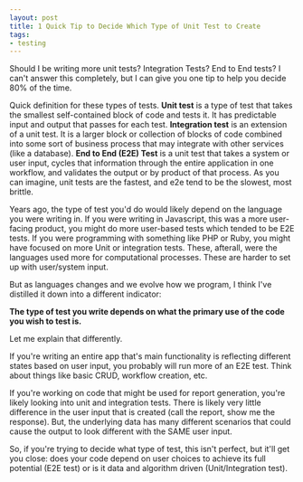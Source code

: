 ```yaml
---
layout: post
title: 1 Quick Tip to Decide Which Type of Unit Test to Create
tags:
- testing
---
```

Should I be writing more unit tests? Integration Tests? End to End tests? I can't answer this completely, but I can give you one tip to help you decide 80% of the time.

Quick definition for these types of tests.  **Unit test** is a type of test that takes the smallest self-contained block of code and tests it. It has predictable input and output that passes for each test.  **Integration test** is an extension of a unit test. It is a larger block or collection of blocks of code combined into some sort of business process that may integrate with other services (like a database). **End to End (E2E) Test** is a unit test that takes a system or user input, cycles that information through the entire application in one workflow, and validates the output or by product of that process.  As you can imagine, unit tests are the fastest, and e2e tend to be the slowest, most brittle.

Years ago, the type of test you'd do would likely depend on the language you were writing in.  If you were writing in Javascript, this was a more user-facing product, you might do more user-based tests which tended to be E2E tests.  If you were programming with something like PHP or Ruby, you might have focused on more Unit or integration tests. These, afterall, were the languages used more for computational processes. These are harder to set up with user/system input.

But as languages changes and we evolve how we program, I think I've distilled it down into a different indicator:

**The type of test you write depends on what the primary use of the code you wish to test is.**

Let me explain that differently.  

If you're writing an entire app that's main functionality is reflecting different states based on user input, you probably will run more of an E2E test.  Think about things like basic CRUD, workflow creation, etc.

If you're working on code that might be used for report generation, you're likely looking into unit and integration tests. There is likely very little difference in the user input that is created (call the report, show me the response). But, the underlying data has many different scenarios that could cause the output to look different with the SAME user input.

So, if you're trying to decide what type of test, this isn't perfect, but it'll get you close: does your code depend on user choices to achieve its full potential (E2E test) or is it data and algorithm driven (Unit/Integration test).